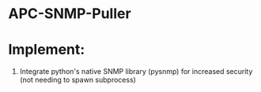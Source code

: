 # APC-SNMP-Puller

# Implement:
1. Integrate python's native SNMP library (pysnmp) for increased security (not needing to spawn subprocess)